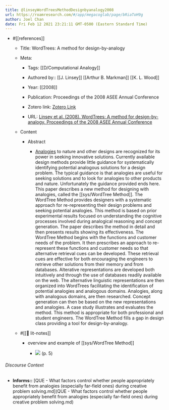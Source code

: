 ```yaml
---
title: @linseyWordTreesMethodDesignbyanalogy2008
url: https://roamresearch.com/#/app/megacoglab/page/bRiaToH9g
author: Joel Chan
date: Fri Feb 12 2021 23:21:11 GMT-0500 (Eastern Standard Time)
---
```


- #[[references]]

    - Title: WordTrees: A method for design-by-analogy

    - Meta:

        - Tags: [[D/Computational Analogy]]

        - Authored by:: [[J. Linsey]] [[Arthur B. Markman]] [[K. L. Wood]]

        - Year: [[2008]]

        - Publication: Proceedings of the 2008 ASEE Annual Conference

        - Zotero link: [Zotero Link](zotero://select/items/1_NIIMVQQC)

        - URL: [Linsey et al. (2008). WordTrees: A method for design-by-analogy. Proceedings of the 2008 ASEE Annual Conference](undefined)

    - Content

        - Abstract

            - [Analogies]([[analogy]]) to nature and other designs are recognized for its power in seeking innovative solutions. Currently available design methods provide little guidance for systematically identifying potential analogous solutions for a design problem. The typical guidance is that analogies are useful for seeking solutions and to look for analogies to other products and nature. Unfortunately the guidance provided ends here. This paper describes a new method for designing with analogies, called the [[sys/WordTree Method]]. The WordTree Method provides designers with a systematic approach for re-representing their design problems and seeking potential analogies. This method is based on prior experimental results focused on understanding the cognitive processes involved during analogical reasoning and concept generation. The paper describes the method in detail and then presents results showing its effectiveness. The WordTree Method begins with the functions and customer needs of the problem. It then prescribes an approach to re-represent these functions and customer needs so that alternative retrieval cues can be developed. These retrieval cues are effective for both encouraging the engineers to retrieve other solutions from their memory and from databases. Alterative representations are developed both intuitively and through the use of databases readily available on the web. The alternative linguistic representations are then organized into WordTrees facilitating the identification of potential analogies and analogous domains. Analogies, along with analogous domains, are then researched. Concept generation can then be based on the new representations and analogies. A case study illustrates and evaluates the method. This method is appropriate for both professional and student engineers. The WordTree Method fills a gap in design class providing a tool for design-by-analogy.

    - #[[📝 lit-notes]]

        - overview and example of [[sys/WordTree Method]]

            - ![](https://firebasestorage.googleapis.com/v0/b/firescript-577a2.appspot.com/o/imgs%2Fapp%2Fmegacoglab%2FpO9PjMzFZi.png?alt=media&token=67a7cc9c-5855-472f-8352-1806ac150b5e) (p. 5)

###### Discourse Context

- **Informs::** [QUE - What factors control whether people appropriately benefit from analogies (especially far-field ones) during creative problem solving.md](QUE - What factors control whether people appropriately benefit from analogies (especially far-field ones) during creative problem solving.md)

